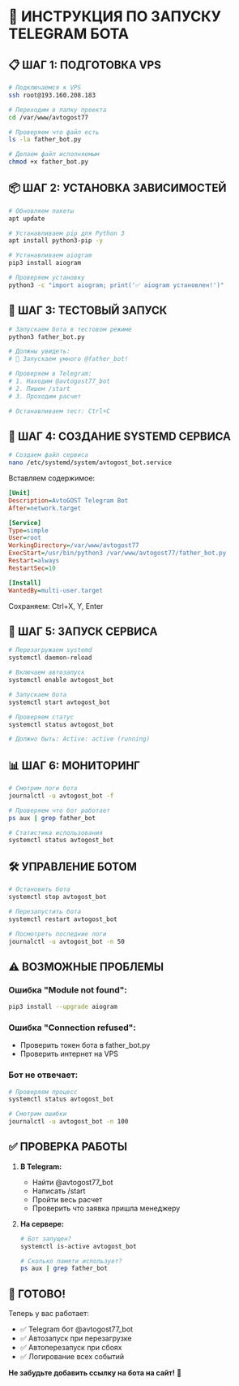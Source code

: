 # 🤖 ИНСТРУКЦИЯ ПО ЗАПУСКУ TELEGRAM БОТА

## 📋 ШАГ 1: ПОДГОТОВКА VPS

```bash
# Подключаемся к VPS
ssh root@193.160.208.183

# Переходим в папку проекта
cd /var/www/avtogost77

# Проверяем что файл есть
ls -la father_bot.py

# Делаем файл исполняемым
chmod +x father_bot.py
```

## 📦 ШАГ 2: УСТАНОВКА ЗАВИСИМОСТЕЙ

```bash
# Обновляем пакеты
apt update

# Устанавливаем pip для Python 3
apt install python3-pip -y

# Устанавливаем aiogram
pip3 install aiogram

# Проверяем установку
python3 -c "import aiogram; print('✅ aiogram установлен!')"
```

## 🔧 ШАГ 3: ТЕСТОВЫЙ ЗАПУСК

```bash
# Запускаем бота в тестовом режиме
python3 father_bot.py

# Должны увидеть:
# 🚀 Запускаем умного @father_bot!

# Проверяем в Telegram:
# 1. Находим @avtogost77_bot
# 2. Пишем /start
# 3. Проходим расчет

# Останавливаем тест: Ctrl+C
```

## 🚀 ШАГ 4: СОЗДАНИЕ SYSTEMD СЕРВИСА

```bash
# Создаем файл сервиса
nano /etc/systemd/system/avtogost_bot.service
```

Вставляем содержимое:
```ini
[Unit]
Description=AvtoGOST Telegram Bot
After=network.target

[Service]
Type=simple
User=root
WorkingDirectory=/var/www/avtogost77
ExecStart=/usr/bin/python3 /var/www/avtogost77/father_bot.py
Restart=always
RestartSec=10

[Install]
WantedBy=multi-user.target
```

Сохраняем: Ctrl+X, Y, Enter

## 🔨 ШАГ 5: ЗАПУСК СЕРВИСА

```bash
# Перезагружаем systemd
systemctl daemon-reload

# Включаем автозапуск
systemctl enable avtogost_bot

# Запускаем бота
systemctl start avtogost_bot

# Проверяем статус
systemctl status avtogost_bot

# Должно быть: Active: active (running)
```

## 📊 ШАГ 6: МОНИТОРИНГ

```bash
# Смотрим логи бота
journalctl -u avtogost_bot -f

# Проверяем что бот работает
ps aux | grep father_bot

# Статистика использования
systemctl status avtogost_bot
```

## 🛠️ УПРАВЛЕНИЕ БОТОМ

```bash
# Остановить бота
systemctl stop avtogost_bot

# Перезапустить бота
systemctl restart avtogost_bot

# Посмотреть последние логи
journalctl -u avtogost_bot -n 50
```

## ⚠️ ВОЗМОЖНЫЕ ПРОБЛЕМЫ

### Ошибка "Module not found":
```bash
pip3 install --upgrade aiogram
```

### Ошибка "Connection refused":
- Проверить токен бота в father_bot.py
- Проверить интернет на VPS

### Бот не отвечает:
```bash
# Проверяем процесс
systemctl status avtogost_bot

# Смотрим ошибки
journalctl -u avtogost_bot -n 100
```

## ✅ ПРОВЕРКА РАБОТЫ

1. **В Telegram:**
   - Найти @avtogost77_bot
   - Написать /start
   - Пройти весь расчет
   - Проверить что заявка пришла менеджеру

2. **На сервере:**
   ```bash
   # Бот запущен?
   systemctl is-active avtogost_bot
   
   # Сколько памяти использует?
   ps aux | grep father_bot
   ```

## 🎯 ГОТОВО!

Теперь у вас работает:
- ✅ Telegram бот @avtogost77_bot
- ✅ Автозапуск при перезагрузке
- ✅ Автоперезапуск при сбоях
- ✅ Логирование всех событий

**Не забудьте добавить ссылку на бота на сайт!** 🚀